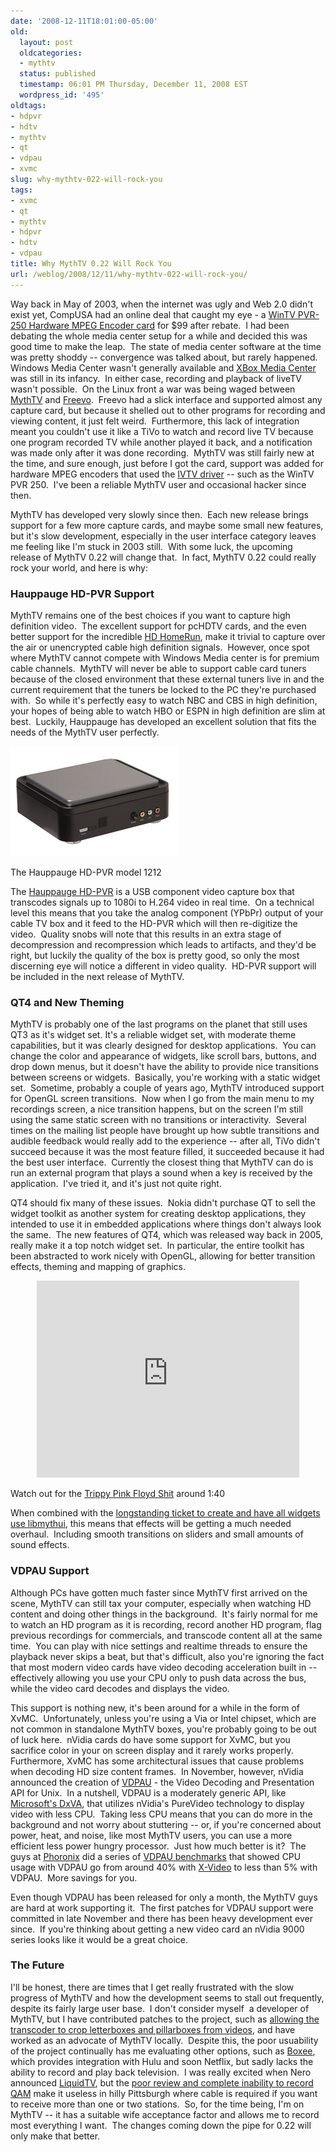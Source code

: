 ```yaml
---
date: '2008-12-11T18:01:00-05:00'
old:
  layout: post
  oldcategories:
  - mythtv
  status: published
  timestamp: 06:01 PM Thursday, December 11, 2008 EST
  wordpress_id: '495'
oldtags:
- hdpvr
- hdtv
- mythtv
- qt
- vdpau
- xvmc
slug: why-mythtv-022-will-rock-you
tags:
- xvmc
- qt
- mythtv
- hdpvr
- hdtv
- vdpau
title: Why MythTV 0.22 Will Rock You
url: /weblog/2008/12/11/why-mythtv-022-will-rock-you/
---
```


Way back in May of 2003, when the internet was ugly and Web 2.0 didn't exist yet, CompUSA had an online deal that caught my eye - a [WinTV PVR-250 Hardware MPEG Encoder card](http://www.hauppauge.com/html/wintvpvr250_datasheet.htm) for $99 after rebate.  I had been debating the whole media center setup for a while and decided this was good time to make the leap.  The state of media center software at the time was pretty shoddy -- convergence was talked about, but rarely happened.  Windows Media Center wasn't generally available and [XBox Media Center ](http://www.xbmc.org/)was still in its infancy.  In either case, recording and playback of liveTV wasn't possible.  On the Linux front a war was being waged between [MythTV](http://www.mythtv.org/) and [Freevo](http://freevo.sourceforge.net/).  Freevo had a slick interface and supported almost any capture card, but because it shelled out to other programs for recording and viewing content, it just felt weird.  Furthermore, this lack of integration meant you couldn't use it like a TiVo to watch and record live TV because one program recorded TV while another played it back, and a notification was made only after it was done recording.  MythTV was still fairly new at the time, and sure enough, just before I got the card, support was added for hardware MPEG encoders that used the [IVTV driver](http://www.ivtvdriver.org/) -- such as the WinTV PVR 250.  I've been a reliable MythTV user and occasional hacker since then.

MythTV has developed very slowly since then.  Each new release brings support for a few more capture cards, and maybe some small new features, but it's slow development, especially in the user interface category leaves me feeling like I'm stuck in 2003 still.  With some luck, the upcoming release of MythTV 0.22 will change that.  In fact, MythTV 0.22 could really rock your world, and here is why:

### Hauppauge HD-PVR Support
MythTV remains one of the best choices if you want to capture high definition video.  The excellent support for pcHDTV cards, and the even better support for the incredible [HD HomeRun](http://www.silicondust.com/products/hdhomerun), make it trivial to capture over the air or unencrypted cable high definition signals.  However, once spot where MythTV cannot compete with Windows Media center is for premium cable channels.  MythTV will never be able to support cable card tuners  because of the closed environment that these external tuners live in and the current requirement that the tuners be locked to the PC they're purchased with.  So while it's perfectly easy to watch NBC and CBS in high definition, your hopes of being able to watch HBO or ESPN in high definition are slim at best.  Luckily, Hauppauge has developed an excellent solution that fits the needs of the MythTV user perfectly.

<div class="image caption center">
    <img src="/weblog/media/2008/12/hd_pvr_small.jpg" alt="The Hauppauge HD-PVR model 1212">
    <p>The Hauppauge HD-PVR model 1212</p>
</div>

The [Hauppauge HD-PVR](http://www.hauppauge.com/site/products/data_hdpvr.html) is a USB component video capture box that transcodes signals up to 1080i to H.264 video in real time.  On a technical level this means that you take the analog component (YPbPr) output of your cable TV box and it feed to the HD-PVR which will then re-digitize the video.  Quality snobs will note that this results in an extra stage of decompression and recompression which leads to artifacts, and they'd be right, but luckily the quality of the box is pretty good, so only the most discerning eye will notice a different in video quality.  HD-PVR support will be included in the next release of MythTV.

### QT4 and New Theming
MythTV is probably one of the last programs on the planet that still uses QT3 as it's widget set. It's a reliable widget set, with moderate theme capabilities, but it was clearly designed for desktop applications.  You can change the color and appearance of widgets, like scroll bars, buttons, and drop down menus, but it doesn't have the ability to provide nice transitions between screens or widgets.  Basically, you're working with a static widget set.  Sometime, probably a couple of years ago, MythTV introduced support for OpenGL screen transitions.  Now when I go from the main menu to my recordings screen, a nice transition happens, but on the screen I'm still using the same static screen with no transitions or interactivity.  Several times on the mailing list people have brought up how subtle transitions and audible feedback would really add to the experience -- after all, TiVo didn't succeed because it was the most feature filled, it succeeded because it had the best user interface.  Currently the closest thing that MythTV can do is run an external program that plays a sound when a key is received by the application.  I've tried it, and it's just not quite right.

QT4 should fix many of these issues.  Nokia didn't purchase QT to sell the widget toolkit as another system for creating desktop applications, they intended to use it in embedded applications where things don't always look the same.  The new features of QT4, which was released way back in 2005, really make it a top notch widget set.  In particular, the entire toolkit has been abstracted to work nicely with OpenGL, allowing for better transition effects, theming and mapping of graphics.

<div style="text-align: center"><iframe width="420" height="315" src="http://www.youtube.com/embed/MXS3xKV-UM0" frameborder="0" allowfullscreen></iframe></div>

Watch out for the [Trippy Pink Floyd Shit](http://www.boingboing.net/2008/05/27/mashed-frontier-airl.html) around 1:40

When combined with the [longstanding ticket to create and have all widgets use libmythui](http://svn.mythtv.org/trac/ticket/12), this means that effects will be getting a much needed overhaul.  Including smooth transitions on sliders and small amounts of sound effects.

### VDPAU Support
Although PCs have gotten much faster since MythTV first arrived on the scene, MythTV can still tax your computer, especially when watching HD content and doing other things in the background.  It's fairly normal for me to watch an HD program as it is recording, record another HD program, flag previous recordings for commercials, and transcode content all at the same time.  You can play with nice settings and realtime threads to ensure the playback never skips a beat, but that's difficult, also you're ignoring the fact that most modern video cards have video decoding acceleration built in -- effectively allowing you use your CPU only to push data across the bus, while the video card decodes and displays the video.

This support is nothing new, it's been around for a while in the form of XvMC.  Unfortunately, unless you're using a Via or Intel chipset, which are not common in standalone MythTV boxes, you're probably going to be out of luck here.  nVidia cards do have some support for XvMC, but you sacrifice color in your on screen display and it rarely works properly.  Furthermore, XvMC has some architectural issues that cause problems when decoding HD size content frames.  In November, however, nVidia announced the creation of [VDPAU](ftp://download.nvidia.com/XFree86/vdpau/doxygen/html/index.html) - the Video Decoding and Presentation API for Unix.  In a nutshell, VDPAU is a moderately generic API, like [Microsoft's DxVA](http://en.wikipedia.org/wiki/DirectX_Video_Acceleration), that utilizes nVidia's PureVideo technology to display video with less CPU.  Taking less CPU means that you can do more in the background and not worry about stuttering -- or, if you're concerned about power, heat, and noise, like most MythTV users, you can use a more efficient less power hungry processor.  Just how much better is it?  The guys at [Phoronix](http://www.phoronix.com/) did a series of [VDPAU benchmarks](http://www.phoronix.com/scan.php?page=article&item=nvidia_vdpau&num=1) that showed CPU usage with VDPAU go from around 40% with [X-Video](http://en.wikipedia.org/wiki/X_video_extension) to less than 5% with VDPAU.  More savings for you.

Even though VDPAU has been released for only a month, the MythTV guys are hard at work supporting it.  The first patches for VDPAU support were committed in late November and there has been heavy development ever since.  If you're thinking about getting a new video card an nVidia 9000 series looks like it would be a great choice.


### The Future
I'll be honest, there are times that I get really frustrated with the slow progress of MythTV and how the development seems to stall out frequently, despite its fairly large user base.  I don't consider myself  a developer of MythTV, but I have contributed patches to the project, such as [allowing the transcoder to crop letterboxes and pillarboxes from videos](http://svn.mythtv.org/trac/ticket/2581), and have worked as an advocate of MythTV locally.  Despite this, the poor usuability of the project continually has me evaluating other options, such as [Boxee](http://www.boxee.tv), which provides integration with Hulu and soon Netflix, but sadly lacks the ability to record and play back television.  I was really excited when Nero announced [LiquidTV](http://www.nero.com/enu/liquidtv-introduction.html), but the [poor review and complete inability to record QAM](http://www.engadgethd.com/2008/10/15/nero-liquidtv-tivo-pc-review/) make it useless in hilly Pittsburgh where cable is required if you want to receive more than one or two stations.  So, for the time being, I'm on MythTV -- it has a suitable wife acceptance factor and allows me to record most everything I want.  The changes coming down the pipe for 0.22 will only make that better.